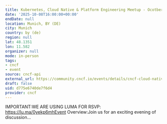 ```yaml
---
title: Kubernetes, Cloud Native & Platform Engineering Meetup - Ocotber
date: '2025-10-08T16:00:00+00:00'
endDate: null
location: Munich, BY (DE)
city: Munich
country: by (de)
region: null
lat: 48.1351
lon: 11.582
organizer: null
mode: in-person
tags:
- cncf
- event
source: cncf-api
external_url: https://community.cncf.io/events/details/cncf-cloud-native-munich-presents-kubernetes-cloud-native-amp-platform-engineering-meetup-ocotber/
draft: false
uid: d775e6740de7f6d4
provider: cncf
---
```

IMPORTANT:WE ARE USING LUMA FOR RSVP: https://lu.ma/0yekp6mhEvent Overview:Join us for an exciting evening of discussion...

